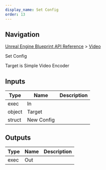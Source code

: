 ```yaml
---
display_name: Set Config
order: 13
---
```

## Navigation

[Unreal Engine Blueprint API Reference](https://dev.epicgames.com/documentation/en-us/unreal-engine/BlueprintAPI) > [Video](https://dev.epicgames.com/documentation/en-us/unreal-engine/BlueprintAPI/Video)

Set Config

Target is Simple Video Encoder

## Inputs

| Type | Name | Description |
| --- | --- | --- |
| exec | In |  |
| object | Target |  |
| struct | New Config |  |

## Outputs

| Type | Name | Description |
| --- | --- | --- |
| exec | Out |  |
